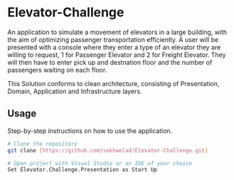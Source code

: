 # Elevator-Challenge

An application to simulate a movement of elevators in a large building, with the aim of optimizing passenger transportation
efficiently. A user will be presented with a console where they enter a type of an elevator they are willing to request,
1 for Passenger Elevator and 2 for Freight Elevator. They will then have to enter pick up and destnation floor and the number 
of passengers waiting on each floor.

This Solution conforms to clean architecture, consisting of Presentation, Domain, Application and Infrastructure layers.

## Usage

Step-by-step instructions on how to use the application.

```bash
# Clone the repository
git clone [https://github.com/sekhwelad/Elevator-Challenge.git]

# Open project with Visual Studio or an IDE of your choice
Set Elevator.Challenge.Presentation as Start Up



